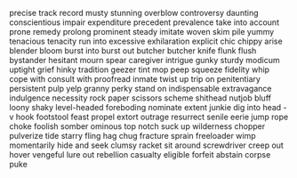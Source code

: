 precise
track record
musty
stunning
overblow
controversy
daunting
conscientious
impair
expenditure
precedent
prevalence
take into account
prone
remedy
prolong
prominent
steady
imitate
woven
skim
pile
yummy
tenacious
tenacity
run into
excessive
exhilaration
explicit
chic
chippy
arise
blender
bloom
burst into
burst out
butcher
butcher knife
flunk
flush
bystander
hesitant
mourn
spear
caregiver
intrigue
gunky
sturdy
modicum
uptight
grief
hinky
tradition
geezer
tint
mop
peep
squeeze
fidelity
whip
cope with
consult with
proofread
inmate
twist up
trip on
penitentiary
persistent
pulp
yelp
granny
perky
stand on
indispensable
extravagance
indulgence
necessity
rock paper scissors
scheme
shithead
nutjob
bluff
loony
shaky
level-headed
foreboding
nominate
extent
junkie
dig into
head -v
hook
footstool
feast
propel
extort
outrage
resurrect
senile
eerie
jump rope
choke
foolish
somber
ominous
top notch
suck up
wilderness
chopper
pulverize
tide
starry
fling
hag
chug
fracture
sprain
freeloader
wimp
momentarily
hide and seek
clumsy
racket
sit around
screwdriver
creep out
hover
vengeful
lure out
rebellion
casualty
eligible
forfeit
abstain
corpse
puke
